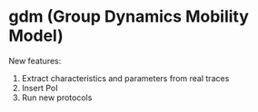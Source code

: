 # gdm (Group Dynamics Mobility Model)

New features:
1. Extract characteristics and parameters from real traces
2. Insert PoI
3. Run new protocols 
